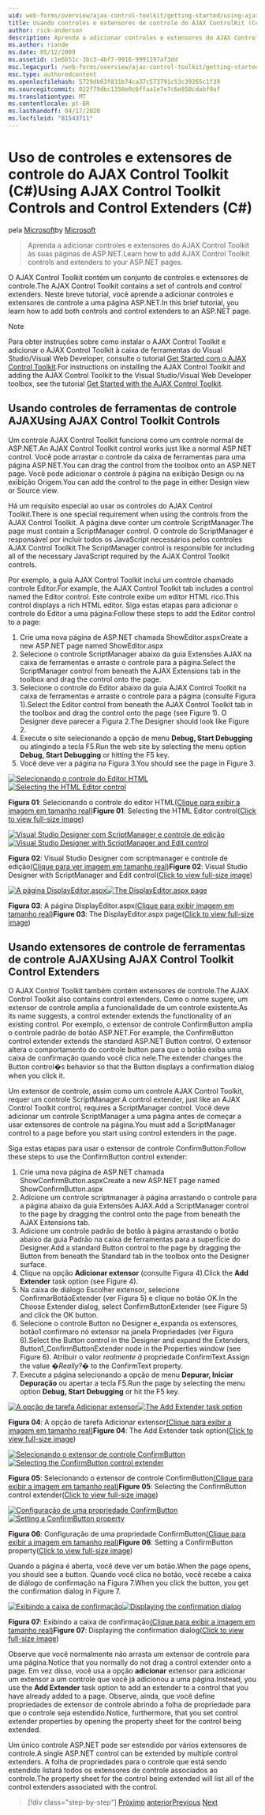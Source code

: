 ```yaml
---
uid: web-forms/overview/ajax-control-toolkit/getting-started/using-ajax-control-toolkit-controls-and-control-extenders-cs
title: Usando controles e extensores de controle do AJAX ControlKit (C#) | Microsoft Docs
author: rick-anderson
description: Aprenda a adicionar controles e extensores do AJAX Control Toolkit às suas páginas de ASP.NET.
ms.author: riande
ms.date: 05/12/2009
ms.assetid: c1e6b51c-3bc3-4bf7-9916-9991197af3dd
msc.legacyurl: /web-forms/overview/ajax-control-toolkit/getting-started/using-ajax-control-toolkit-controls-and-control-extenders-cs
msc.type: authoredcontent
ms.openlocfilehash: 5729db63f831b74ca37c573791c53c39265c1f39
ms.sourcegitcommit: 022f79dbc1350e0c6ffaa1e7e7c6e850cdabf9af
ms.translationtype: MT
ms.contentlocale: pt-BR
ms.lasthandoff: 04/17/2020
ms.locfileid: "81543711"
---
```

# <a name="using-ajax-control-toolkit-controls-and-control-extenders-c"></a><span data-ttu-id="2486f-103">Uso de controles e extensores de controle do AJAX Control Toolkit (C#)</span><span class="sxs-lookup"><span data-stu-id="2486f-103">Using AJAX Control Toolkit Controls and Control Extenders (C#)</span></span>

<span data-ttu-id="2486f-104">pela [Microsoft](https://github.com/microsoft)</span><span class="sxs-lookup"><span data-stu-id="2486f-104">by [Microsoft](https://github.com/microsoft)</span></span>

> <span data-ttu-id="2486f-105">Aprenda a adicionar controles e extensores do AJAX Control Toolkit às suas páginas de ASP.NET.</span><span class="sxs-lookup"><span data-stu-id="2486f-105">Learn how to add AJAX Control Toolkit controls and extenders to your ASP.NET pages.</span></span>

<span data-ttu-id="2486f-106">O AJAX Control Toolkit contém um conjunto de controles e extensores de controle.</span><span class="sxs-lookup"><span data-stu-id="2486f-106">The AJAX Control Toolkit contains a set of controls and control extenders.</span></span> <span data-ttu-id="2486f-107">Neste breve tutorial, você aprende a adicionar controles e extensores de controle a uma página ASP.NET.</span><span class="sxs-lookup"><span data-stu-id="2486f-107">In this brief tutorial, you learn how to add both controls and control extenders to an ASP.NET page.</span></span>

> [!NOTE] 
> 
> <span data-ttu-id="2486f-108">Para obter instruções sobre como instalar o AJAX Control Toolkit e adicionar o AJAX Control Toolkit à caixa de ferramentas do Visual Studio/Visual Web Developer, consulte o tutorial [Get Started com o AJAX Control Toolkit](get-started-with-the-ajax-control-toolkit-cs.md).</span><span class="sxs-lookup"><span data-stu-id="2486f-108">For instructions on installing the AJAX Control Toolkit and adding the AJAX Control Toolkit to the Visual Studio/Visual Web Developer toolbox, see the tutorial [Get Started with the AJAX Control Toolkit](get-started-with-the-ajax-control-toolkit-cs.md).</span></span>

## <a name="using-ajax-control-toolkit-controls"></a><span data-ttu-id="2486f-109">Usando controles de ferramentas de controle AJAX</span><span class="sxs-lookup"><span data-stu-id="2486f-109">Using AJAX Control Toolkit Controls</span></span>

<span data-ttu-id="2486f-110">Um controle AJAX Control Toolkit funciona como um controle normal de ASP.NET.</span><span class="sxs-lookup"><span data-stu-id="2486f-110">An AJAX Control Toolkit control works just like a normal ASP.NET control.</span></span> <span data-ttu-id="2486f-111">Você pode arrastar o controle da caixa de ferramentas para uma página ASP.NET.</span><span class="sxs-lookup"><span data-stu-id="2486f-111">You can drag the control from the toolbox onto an ASP.NET page.</span></span> <span data-ttu-id="2486f-112">Você pode adicionar o controle à página na exibição Design ou na exibição Origem.</span><span class="sxs-lookup"><span data-stu-id="2486f-112">You can add the control to the page in either Design view or Source view.</span></span>

<span data-ttu-id="2486f-113">Há um requisito especial ao usar os controles do AJAX Control Toolkit.</span><span class="sxs-lookup"><span data-stu-id="2486f-113">There is one special requirement when using the controls from the AJAX Control Toolkit.</span></span> <span data-ttu-id="2486f-114">A página deve conter um controle ScriptManager.</span><span class="sxs-lookup"><span data-stu-id="2486f-114">The page must contain a ScriptManager control.</span></span> <span data-ttu-id="2486f-115">O controle do ScriptManager é responsável por incluir todos os JavaScript necessários pelos controles AJAX Control Toolkit.</span><span class="sxs-lookup"><span data-stu-id="2486f-115">The ScriptManager control is responsible for including all of the necessary JavaScript required by the AJAX Control Toolkit controls.</span></span>

<span data-ttu-id="2486f-116">Por exemplo, a guia AJAX Control Toolkit inclui um controle chamado controle Editor.</span><span class="sxs-lookup"><span data-stu-id="2486f-116">For example, the AJAX Control Toolkit tab includes a control named the Editor control.</span></span> <span data-ttu-id="2486f-117">Este controle exibe um editor HTML rico.</span><span class="sxs-lookup"><span data-stu-id="2486f-117">This control displays a rich HTML editor.</span></span> <span data-ttu-id="2486f-118">Siga estas etapas para adicionar o controle do Editor a uma página:</span><span class="sxs-lookup"><span data-stu-id="2486f-118">Follow these steps to add the Editor control to a page:</span></span>

1. <span data-ttu-id="2486f-119">Crie uma nova página de ASP.NET chamada ShowEditor.aspx</span><span class="sxs-lookup"><span data-stu-id="2486f-119">Create a new ASP.NET page named ShowEditor.aspx</span></span>
2. <span data-ttu-id="2486f-120">Selecione o controle ScriptManager abaixo da guia Extensões AJAX na caixa de ferramentas e arraste o controle para a página.</span><span class="sxs-lookup"><span data-stu-id="2486f-120">Select the ScriptManager control from beneath the AJAX Extensions tab in the toolbox and drag the control onto the page.</span></span>
3. <span data-ttu-id="2486f-121">Selecione o controle do Editor abaixo da guia AJAX Control Toolkit na caixa de ferramentas e arraste o controle para a página (consulte Figura 1).</span><span class="sxs-lookup"><span data-stu-id="2486f-121">Select the Editor control from beneath the AJAX Control Toolkit tab in the toolbox and drag the control onto the page (see Figure 1).</span></span> <span data-ttu-id="2486f-122">O Designer deve parecer a Figura 2.</span><span class="sxs-lookup"><span data-stu-id="2486f-122">The Designer should look like Figure 2.</span></span>
4. <span data-ttu-id="2486f-123">Execute o site selecionando a opção de menu **Debug, Start Debugging** ou atingindo a tecla F5.</span><span class="sxs-lookup"><span data-stu-id="2486f-123">Run the web site by selecting the menu option **Debug, Start Debugging** or hitting the F5 key.</span></span>
5. <span data-ttu-id="2486f-124">Você deve ver a página na Figura 3.</span><span class="sxs-lookup"><span data-stu-id="2486f-124">You should see the page in Figure 3.</span></span>

<span data-ttu-id="2486f-125">[![Selecionando o controle do Editor HTML](using-ajax-control-toolkit-controls-and-control-extenders-cs/_static/image1.jpg)](using-ajax-control-toolkit-controls-and-control-extenders-cs/_static/image1.png)</span><span class="sxs-lookup"><span data-stu-id="2486f-125">[![Selecting the HTML Editor control](using-ajax-control-toolkit-controls-and-control-extenders-cs/_static/image1.jpg)](using-ajax-control-toolkit-controls-and-control-extenders-cs/_static/image1.png)</span></span>

<span data-ttu-id="2486f-126">**Figura 01**: Selecionando o controle do editor HTML[(Clique para exibir a imagem em tamanho real)](using-ajax-control-toolkit-controls-and-control-extenders-cs/_static/image2.png)</span><span class="sxs-lookup"><span data-stu-id="2486f-126">**Figure 01**: Selecting the HTML Editor control([Click to view full-size image](using-ajax-control-toolkit-controls-and-control-extenders-cs/_static/image2.png))</span></span>

<span data-ttu-id="2486f-127">[![Visual Studio Designer com ScriptManager e controle de edição](using-ajax-control-toolkit-controls-and-control-extenders-cs/_static/image2.jpg)](using-ajax-control-toolkit-controls-and-control-extenders-cs/_static/image3.png)</span><span class="sxs-lookup"><span data-stu-id="2486f-127">[![Visual Studio Designer with ScriptManager and Edit control](using-ajax-control-toolkit-controls-and-control-extenders-cs/_static/image2.jpg)](using-ajax-control-toolkit-controls-and-control-extenders-cs/_static/image3.png)</span></span>

<span data-ttu-id="2486f-128">**Figura 02**: Visual Studio Designer com scriptmanager e controle de edição[(Clique para ver imagem em tamanho real)](using-ajax-control-toolkit-controls-and-control-extenders-cs/_static/image4.png)</span><span class="sxs-lookup"><span data-stu-id="2486f-128">**Figure 02**: Visual Studio Designer with ScriptManager and Edit control([Click to view full-size image](using-ajax-control-toolkit-controls-and-control-extenders-cs/_static/image4.png))</span></span>

<span data-ttu-id="2486f-129">[![A página DisplayEditor.aspx](using-ajax-control-toolkit-controls-and-control-extenders-cs/_static/image3.jpg)](using-ajax-control-toolkit-controls-and-control-extenders-cs/_static/image5.png)</span><span class="sxs-lookup"><span data-stu-id="2486f-129">[![The DisplayEditor.aspx page](using-ajax-control-toolkit-controls-and-control-extenders-cs/_static/image3.jpg)](using-ajax-control-toolkit-controls-and-control-extenders-cs/_static/image5.png)</span></span>

<span data-ttu-id="2486f-130">**Figura 03**: A página DisplayEditor.aspx[(Clique para exibir imagem em tamanho real)](using-ajax-control-toolkit-controls-and-control-extenders-cs/_static/image6.png)</span><span class="sxs-lookup"><span data-stu-id="2486f-130">**Figure 03**: The DisplayEditor.aspx page([Click to view full-size image](using-ajax-control-toolkit-controls-and-control-extenders-cs/_static/image6.png))</span></span>

## <a name="using-ajax-control-toolkit-control-extenders"></a><span data-ttu-id="2486f-131">Usando extensores de controle de ferramentas de controle AJAX</span><span class="sxs-lookup"><span data-stu-id="2486f-131">Using AJAX Control Toolkit Control Extenders</span></span>

<span data-ttu-id="2486f-132">O AJAX Control Toolkit também contém extensores de controle.</span><span class="sxs-lookup"><span data-stu-id="2486f-132">The AJAX Control Toolkit also contains control extenders.</span></span> <span data-ttu-id="2486f-133">Como o nome sugere, um extensor de controle amplia a funcionalidade de um controle existente.</span><span class="sxs-lookup"><span data-stu-id="2486f-133">As its name suggests, a control extender extends the functionality of an existing control.</span></span> <span data-ttu-id="2486f-134">Por exemplo, o extensor de controle ConfirmButton amplia o controle padrão de botão ASP.NET.</span><span class="sxs-lookup"><span data-stu-id="2486f-134">For example, the ConfirmButton control extender extends the standard ASP.NET Button control.</span></span> <span data-ttu-id="2486f-135">O extensor altera o comportamento do controle button para que o botão exiba uma caixa de confirmação quando você clica nele.</span><span class="sxs-lookup"><span data-stu-id="2486f-135">The extender changes the Button control�s behavior so that the Button displays a confirmation dialog when you click it.</span></span>

<span data-ttu-id="2486f-136">Um extensor de controle, assim como um controle AJAX Control Toolkit, requer um controle ScriptManager.</span><span class="sxs-lookup"><span data-stu-id="2486f-136">A control extender, just like an AJAX Control Toolkit control, requires a ScriptManager control.</span></span> <span data-ttu-id="2486f-137">Você deve adicionar um controle ScriptManager a uma página antes de começar a usar extensores de controle na página.</span><span class="sxs-lookup"><span data-stu-id="2486f-137">You must add a ScriptManager control to a page before you start using control extenders in the page.</span></span>

<span data-ttu-id="2486f-138">Siga estas etapas para usar o extensor de controle ConfirmButton:</span><span class="sxs-lookup"><span data-stu-id="2486f-138">Follow these steps to use the ConfirmButton control extender:</span></span>

1. <span data-ttu-id="2486f-139">Crie uma nova página de ASP.NET chamada ShowConfirmButton.aspx</span><span class="sxs-lookup"><span data-stu-id="2486f-139">Create a new ASP.NET page named ShowConfirmButton.aspx</span></span>
2. <span data-ttu-id="2486f-140">Adicione um controle scriptmanager à página arrastando o controle para a página abaixo da guia Extensões AJAX.</span><span class="sxs-lookup"><span data-stu-id="2486f-140">Add a ScriptManager control to the page by dragging the control onto the page from beneath the AJAX Extensions tab.</span></span>
3. <span data-ttu-id="2486f-141">Adicione um controle padrão de botão à página arrastando o botão abaixo da guia Padrão na caixa de ferramentas para a superfície do Designer.</span><span class="sxs-lookup"><span data-stu-id="2486f-141">Add a standard Button control to the page by dragging the Button from beneath the Standard tab in the toolbox onto the Designer surface.</span></span>
4. <span data-ttu-id="2486f-142">Clique na opção **Adicionar extensor** (consulte Figura 4).</span><span class="sxs-lookup"><span data-stu-id="2486f-142">Click the **Add Extender** task option (see Figure 4).</span></span>
5. <span data-ttu-id="2486f-143">Na caixa de diálogo Escolher extensor, selecione ConfirmarBotãoExtender (ver Figura 5) e clique no botão OK.</span><span class="sxs-lookup"><span data-stu-id="2486f-143">In the Choose Extender dialog, select ConfirmButtonExtender (see Figure 5) and click the OK button.</span></span>
6. <span data-ttu-id="2486f-144">Selecione o controle Button no Designer e\_expanda os extensores, botão1 confirmaro nó extensor na janela Propriedades (ver Figura 6).</span><span class="sxs-lookup"><span data-stu-id="2486f-144">Select the Button control in the Designer and expand the Extenders, Button1\_ConfirmButtonExtender node in the Properties window (see Figure 6).</span></span> <span data-ttu-id="2486f-145">Atribuir o valor *realmente à* propriedade ConfirmText.</span><span class="sxs-lookup"><span data-stu-id="2486f-145">Assign the value *�Really?�* to the ConfirmText property.</span></span>
7. <span data-ttu-id="2486f-146">Execute a página selecionando a opção de menu **Depurar, Iniciar Depuração** ou apertar a tecla F5.</span><span class="sxs-lookup"><span data-stu-id="2486f-146">Run the page by selecting the menu option **Debug, Start Debugging** or hit the F5 key.</span></span>

<span data-ttu-id="2486f-147">[![A opção de tarefa Adicionar extensor](using-ajax-control-toolkit-controls-and-control-extenders-cs/_static/image4.jpg)](using-ajax-control-toolkit-controls-and-control-extenders-cs/_static/image7.png)</span><span class="sxs-lookup"><span data-stu-id="2486f-147">[![The Add Extender task option](using-ajax-control-toolkit-controls-and-control-extenders-cs/_static/image4.jpg)](using-ajax-control-toolkit-controls-and-control-extenders-cs/_static/image7.png)</span></span>

<span data-ttu-id="2486f-148">**Figura 04**: A opção de tarefa Adicionar extensor[(Clique para exibir a imagem em tamanho real)](using-ajax-control-toolkit-controls-and-control-extenders-cs/_static/image8.png)</span><span class="sxs-lookup"><span data-stu-id="2486f-148">**Figure 04**: The Add Extender task option([Click to view full-size image](using-ajax-control-toolkit-controls-and-control-extenders-cs/_static/image8.png))</span></span>

<span data-ttu-id="2486f-149">[![Selecionando o extensor de controle ConfirmButton](using-ajax-control-toolkit-controls-and-control-extenders-cs/_static/image5.jpg)](using-ajax-control-toolkit-controls-and-control-extenders-cs/_static/image9.png)</span><span class="sxs-lookup"><span data-stu-id="2486f-149">[![Selecting the ConfirmButton control extender](using-ajax-control-toolkit-controls-and-control-extenders-cs/_static/image5.jpg)](using-ajax-control-toolkit-controls-and-control-extenders-cs/_static/image9.png)</span></span>

<span data-ttu-id="2486f-150">**Figura 05**: Selecionando o extensor de controle ConfirmButton[(Clique para exibir a imagem em tamanho real)](using-ajax-control-toolkit-controls-and-control-extenders-cs/_static/image10.png)</span><span class="sxs-lookup"><span data-stu-id="2486f-150">**Figure 05**: Selecting the ConfirmButton control extender([Click to view full-size image](using-ajax-control-toolkit-controls-and-control-extenders-cs/_static/image10.png))</span></span>

<span data-ttu-id="2486f-151">[![Configuração de uma propriedade ConfirmButton](using-ajax-control-toolkit-controls-and-control-extenders-cs/_static/image6.jpg)](using-ajax-control-toolkit-controls-and-control-extenders-cs/_static/image11.png)</span><span class="sxs-lookup"><span data-stu-id="2486f-151">[![Setting a ConfirmButton property](using-ajax-control-toolkit-controls-and-control-extenders-cs/_static/image6.jpg)](using-ajax-control-toolkit-controls-and-control-extenders-cs/_static/image11.png)</span></span>

<span data-ttu-id="2486f-152">**Figura 06**: Configuração de uma propriedade ConfirmButton[(Clique para exibir a imagem em tamanho real)](using-ajax-control-toolkit-controls-and-control-extenders-cs/_static/image12.png)</span><span class="sxs-lookup"><span data-stu-id="2486f-152">**Figure 06**: Setting a ConfirmButton property([Click to view full-size image](using-ajax-control-toolkit-controls-and-control-extenders-cs/_static/image12.png))</span></span>

<span data-ttu-id="2486f-153">Quando a página é aberta, você deve ver um botão.</span><span class="sxs-lookup"><span data-stu-id="2486f-153">When the page opens, you should see a button.</span></span> <span data-ttu-id="2486f-154">Quando você clica no botão, você recebe a caixa de diálogo de confirmação na Figura 7.</span><span class="sxs-lookup"><span data-stu-id="2486f-154">When you click the button, you get the confirmation dialog in Figure 7.</span></span>

<span data-ttu-id="2486f-155">[![Exibindo a caixa de confirmação](using-ajax-control-toolkit-controls-and-control-extenders-cs/_static/image7.jpg)](using-ajax-control-toolkit-controls-and-control-extenders-cs/_static/image13.png)</span><span class="sxs-lookup"><span data-stu-id="2486f-155">[![Displaying the confirmation dialog](using-ajax-control-toolkit-controls-and-control-extenders-cs/_static/image7.jpg)](using-ajax-control-toolkit-controls-and-control-extenders-cs/_static/image13.png)</span></span>

<span data-ttu-id="2486f-156">**Figura 07**: Exibindo a caixa de confirmação[(Clique para exibir a imagem em tamanho real)](using-ajax-control-toolkit-controls-and-control-extenders-cs/_static/image14.png)</span><span class="sxs-lookup"><span data-stu-id="2486f-156">**Figure 07**: Displaying the confirmation dialog([Click to view full-size image](using-ajax-control-toolkit-controls-and-control-extenders-cs/_static/image14.png))</span></span>

<span data-ttu-id="2486f-157">Observe que você normalmente não arrasta um extensor de controle para uma página.</span><span class="sxs-lookup"><span data-stu-id="2486f-157">Notice that you normally do not drag a control extender onto a page.</span></span> <span data-ttu-id="2486f-158">Em vez disso, você usa a opção **adicionar** extensor para adicionar um extensor a um controle que você já adicionou a uma página.</span><span class="sxs-lookup"><span data-stu-id="2486f-158">Instead, you use the **Add Extender** task option to add an extender to a control that you have already added to a page.</span></span> <span data-ttu-id="2486f-159">Observe, ainda, que você define propriedades de extensor de controle abrindo a folha de propriedade para que o controle seja estendido.</span><span class="sxs-lookup"><span data-stu-id="2486f-159">Notice, furthermore, that you set control extender properties by opening the property sheet for the control being extended.</span></span>

<span data-ttu-id="2486f-160">Um único controle ASP.NET pode ser estendido por vários extensores de controle.</span><span class="sxs-lookup"><span data-stu-id="2486f-160">A single ASP.NET control can be extended by multiple control extenders.</span></span> <span data-ttu-id="2486f-161">A folha de propriedades para o controle que está sendo estendido listará todos os extensores de controle associados ao controle.</span><span class="sxs-lookup"><span data-stu-id="2486f-161">The property sheet for the control being extended will list all of the control extenders associated with the control.</span></span>

> [!div class="step-by-step"]
> <span data-ttu-id="2486f-162">[Próximo](get-started-with-the-ajax-control-toolkit-cs.md)
> [anterior](creating-a-custom-ajax-control-toolkit-control-extender-cs.md)</span><span class="sxs-lookup"><span data-stu-id="2486f-162">[Previous](get-started-with-the-ajax-control-toolkit-cs.md)
[Next](creating-a-custom-ajax-control-toolkit-control-extender-cs.md)</span></span>
